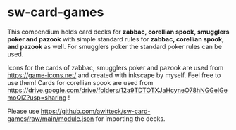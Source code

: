# sw-card-games
This compendium holds card decks for <b>zabbac, corellian spook, smugglers poker and pazook</b> with simple standard rules for <b>zabbac, corellian spook, and pazook</b> as well. For smugglers poker the standard poker rules can be used. 

Icons for the cards of zabbac, smugglers poker and pazook are used from https://game-icons.net/ and created with inkscape by myself. Feel free to use them!
Cards for corellian spook are used from https://drive.google.com/drive/folders/12a9TDTOTXJaHcyneO78hNGGeIGemoQIZ?usp=sharing ! 

Please use https://github.com/awitteck/sw-card-games/raw/main/module.json for importing the decks.
